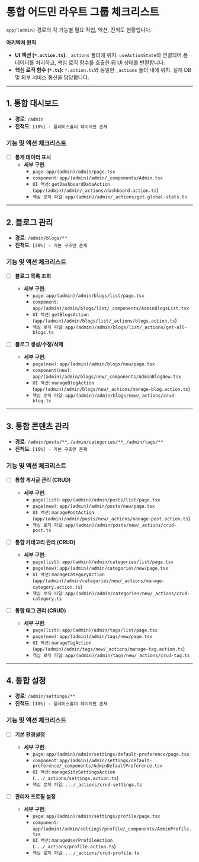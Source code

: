 # 통합 어드민 라우트 그룹 체크리스트

`app/(admin)` 경로의 각 기능별 필요 작업, 액션, 진척도 현황입니다.

**아키텍처 원칙**
-   **UI 액션 (`*.action.ts`)**: `_actions` 폴더에 위치. `useActionState`와 연결되어 폼 데이터를 처리하고, 핵심 로직 함수를 호출한 뒤 UI 상태를 반환합니다.
-   **핵심 로직 함수 (`*.ts`)**: `*.action.ts`와 동일한 `_actions` 폴더 내에 위치. 실제 DB 및 외부 서비스 통신을 담당합니다.

---

## 1. 통합 대시보드

-   **경로**: `/admin`
-   **진척도**: `[10%] - 플레이스홀더 페이지만 존재`

### 기능 및 액션 체크리스트

-   [ ] **통계 데이터 표시**
    -   **세부 구현**:
        -   `page`: `app/(admin)/admin/page.tsx`
        -   `component`: `app/(admin)/admin/_components/Admin.tsx`
        -   `UI 액션`: `getDashboardDataAction` (`app/(admin)/admin/_actions/dashboard.action.ts`)
        -   `핵심 로직 파일`: `app/(admin)/admin/_actions/get-global-stats.ts`

---

## 2. 블로그 관리

-   **경로**: `/admin/blogs/**`
-   **진척도**: `[20%] - 기본 구조만 존재`

### 기능 및 액션 체크리스트

-   [ ] **블로그 목록 조회**
    -   **세부 구현**:
        -   `page`: `app/(admin)/admin/blogs/list/page.tsx`
        -   `component`: `app/(admin)/admin/blogs/list/_components/AdminBlogsList.tsx`
        -   `UI 액션`: `getBlogsAction` (`app/(admin)/admin/blogs/list/_actions/blogs.action.ts`)
        -   `핵심 로직 파일`: `app/(admin)/admin/blogs/list/_actions/get-all-blogs.ts`

-   [ ] **블로그 생성/수정/삭제**
    -   **세부 구현**:
        -   `page(new)`: `app/(admin)/admin/blogs/new/page.tsx`
        -   `component(new)`: `app/(admin)/admin/blogs/new/_components/AdminBlogNew.tsx`
        -   `UI 액션`: `manageBlogAction` (`app/(admin)/admin/blogs/new/_actions/manage-blog.action.ts`)
        -   `핵심 로직 파일`: `app/(admin)/admin/blogs/new/_actions/crud-blog.ts`

---

## 3. 통합 콘텐츠 관리

-   **경로**: `/admin/posts/**`, `/admin/categories/**`, `/admin/tags/**`
-   **진척도**: `[15%] - 기본 구조만 존재`

### 기능 및 액션 체크리스트

-   [ ] **통합 게시글 관리 (CRUD)**
    -   **세부 구현**:
        -   `page(list)`: `app/(admin)/admin/posts/list/page.tsx`
        -   `page(new)`: `app/(admin)/admin/posts/new/page.tsx`
        -   `UI 액션`: `managePostAction` (`app/(admin)/admin/posts/new/_actions/manage-post.action.ts`)
        -   `핵심 로직 파일`: `app/(admin)/admin/posts/new/_actions/crud-post.ts`

-   [ ] **통합 카테고리 관리 (CRUD)**
    -   **세부 구현**:
        -   `page(list)`: `app/(admin)/admin/categories/list/page.tsx`
        -   `page(new)`: `app/(admin)/admin/categories/new/page.tsx`
        -   `UI 액션`: `manageCategoryAction` (`app/(admin)/admin/categories/new/_actions/manage-category.action.ts`)
        -   `핵심 로직 파일`: `app/(admin)/admin/categories/new/_actions/crud-category.ts`

-   [ ] **통합 태그 관리 (CRUD)**
    -   **세부 구현**:
        -   `page(list)`: `app/(admin)/admin/tags/list/page.tsx`
        -   `page(new)`: `app/(admin)/admin/tags/new/page.tsx`
        -   `UI 액션`: `manageTagAction` (`app/(admin)/admin/tags/new/_actions/manage-tag.action.ts`)
        -   `핵심 로직 파일`: `app/(admin)/admin/tags/new/_actions/crud-tag.ts`

---

## 4. 통합 설정

-   **경로**: `/admin/settings/**`
-   **진척도**: `[10%] - 플레이스홀더 페이지만 존재`

### 기능 및 액션 체크리스트

-   [ ] **기본 환경설정**
    -   **세부 구현**:
        -   `page`: `app/(admin)/admin/settings/default-preference/page.tsx`
        -   `component`: `app/(admin)/admin/settings/default-preference/_components/AdminDefaultPreference.tsx`
        -   `UI 액션`: `manageSiteSettingsAction` (`.../_actions/settings.action.ts`)
        -   `핵심 로직 파일`: `.../_actions/crud-settings.ts`

-   [ ] **관리자 프로필 설정**
    -   **세부 구현**:
        -   `page`: `app/(admin)/admin/settings/profile/page.tsx`
        -   `component`: `app/(admin)/admin/settings/profile/_components/AdminProfile.tsx`
        -   `UI 액션`: `manageUserProfileAction` (`.../_actions/profile.action.ts`)
        -   `핵심 로직 파일`: `.../_actions/crud-profile.ts`

